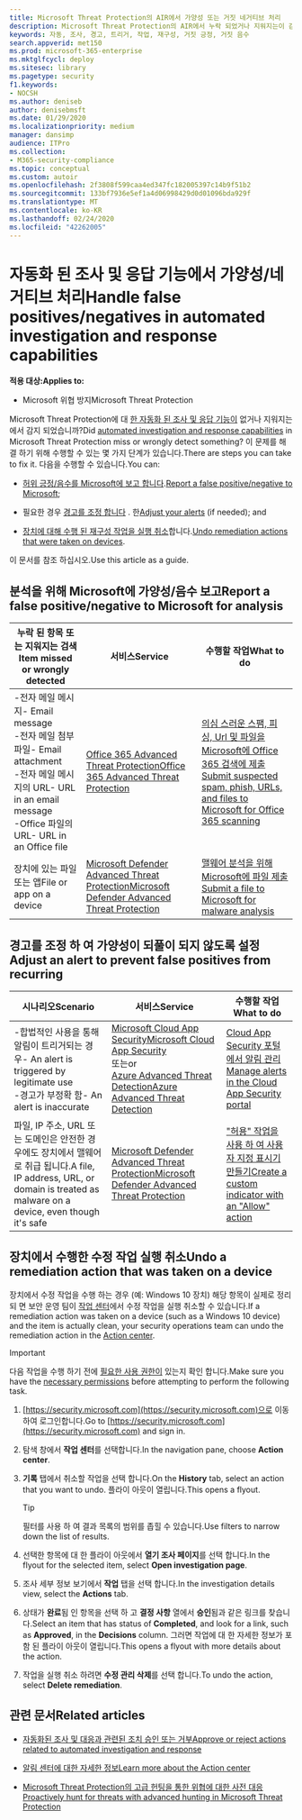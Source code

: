 ```yaml
---
title: Microsoft Threat Protection의 AIR에서 가양성 또는 거짓 네거티브 처리
description: Microsoft Threat Protection의 AIR에서 누락 되었거나 지워지는이 감지 되었습니까? 분석을 위해 Microsoft에 가양성 또는 거짓 네거티브를 전송 하는 방법을 알아봅니다.
keywords: 자동, 조사, 경고, 트리거, 작업, 재구성, 거짓 긍정, 거짓 음수
search.appverid: met150
ms.prod: microsoft-365-enterprise
ms.mktglfcycl: deploy
ms.sitesec: library
ms.pagetype: security
f1.keywords:
- NOCSH
ms.author: deniseb
author: denisebmsft
ms.date: 01/29/2020
ms.localizationpriority: medium
manager: dansimp
audience: ITPro
ms.collection:
- M365-security-compliance
ms.topic: conceptual
ms.custom: autoir
ms.openlocfilehash: 2f3808f599caa4ed347fc182005397c14b9f51b2
ms.sourcegitcommit: 133bf7936e5ef1a4d06998429d0d01096bda929f
ms.translationtype: MT
ms.contentlocale: ko-KR
ms.lasthandoff: 02/24/2020
ms.locfileid: "42262005"
---
```

# <a name="handle-false-positivesnegatives-in-automated-investigation-and-response-capabilities"></a><span data-ttu-id="7db8f-105">자동화 된 조사 및 응답 기능에서 가양성/네거티브 처리</span><span class="sxs-lookup"><span data-stu-id="7db8f-105">Handle false positives/negatives in automated investigation and response capabilities</span></span>

<span data-ttu-id="7db8f-106">**적용 대상:**</span><span class="sxs-lookup"><span data-stu-id="7db8f-106">**Applies to:**</span></span>
- <span data-ttu-id="7db8f-107">Microsoft 위협 방지</span><span class="sxs-lookup"><span data-stu-id="7db8f-107">Microsoft Threat Protection</span></span>

<span data-ttu-id="7db8f-108">Microsoft Threat Protection에 대 [한 자동화 된 조사 및 응답 기능이](mtp-autoir.md) 없거나 지워지는에서 감지 되었습니까?</span><span class="sxs-lookup"><span data-stu-id="7db8f-108">Did [automated investigation and response capabilities](mtp-autoir.md) in Microsoft Threat Protection miss or wrongly detect something?</span></span> <span data-ttu-id="7db8f-109">이 문제를 해결 하기 위해 수행할 수 있는 몇 가지 단계가 있습니다.</span><span class="sxs-lookup"><span data-stu-id="7db8f-109">There are steps you can take to fix it.</span></span> <span data-ttu-id="7db8f-110">다음을 수행할 수 있습니다.</span><span class="sxs-lookup"><span data-stu-id="7db8f-110">You can:</span></span>

- <span data-ttu-id="7db8f-111">[허위 긍정/음수를 Microsoft에 보고 합니다](#report-a-false-positivenegative-to-microsoft-for-analysis).</span><span class="sxs-lookup"><span data-stu-id="7db8f-111">[Report a false positive/negative to Microsoft](#report-a-false-positivenegative-to-microsoft-for-analysis);</span></span>

- <span data-ttu-id="7db8f-112">필요한 경우 [경고를 조정 합니다](#adjust-an-alert-to-prevent-false-positives-from-recurring) . 한</span><span class="sxs-lookup"><span data-stu-id="7db8f-112">[Adjust your alerts](#adjust-an-alert-to-prevent-false-positives-from-recurring) (if needed); and</span></span> 

- <span data-ttu-id="7db8f-113">[장치에 대해 수행 된 재구성 작업을 실행 취소](#undo-a-remediation-action-that-was-taken-on-a-device)합니다.</span><span class="sxs-lookup"><span data-stu-id="7db8f-113">[Undo remediation actions that were taken on devices](#undo-a-remediation-action-that-was-taken-on-a-device).</span></span> 

<span data-ttu-id="7db8f-114">이 문서를 참조 하십시오.</span><span class="sxs-lookup"><span data-stu-id="7db8f-114">Use this article as a guide.</span></span> 

## <a name="report-a-false-positivenegative-to-microsoft-for-analysis"></a><span data-ttu-id="7db8f-115">분석을 위해 Microsoft에 가양성/음수 보고</span><span class="sxs-lookup"><span data-stu-id="7db8f-115">Report a false positive/negative to Microsoft for analysis</span></span>

|<span data-ttu-id="7db8f-116">누락 된 항목 또는 지워지는 검색</span><span class="sxs-lookup"><span data-stu-id="7db8f-116">Item missed or wrongly detected</span></span> |<span data-ttu-id="7db8f-117">서비스</span><span class="sxs-lookup"><span data-stu-id="7db8f-117">Service</span></span>  |<span data-ttu-id="7db8f-118">수행할 작업</span><span class="sxs-lookup"><span data-stu-id="7db8f-118">What to do</span></span>  |
|---------|---------|---------|
|<span data-ttu-id="7db8f-119">-전자 메일 메시지</span><span class="sxs-lookup"><span data-stu-id="7db8f-119">- Email message</span></span> <br/><span data-ttu-id="7db8f-120">-전자 메일 첨부 파일</span><span class="sxs-lookup"><span data-stu-id="7db8f-120">- Email attachment</span></span> <br/><span data-ttu-id="7db8f-121">-전자 메일 메시지의 URL</span><span class="sxs-lookup"><span data-stu-id="7db8f-121">- URL in an email message</span></span><br/><span data-ttu-id="7db8f-122">-Office 파일의 URL</span><span class="sxs-lookup"><span data-stu-id="7db8f-122">- URL in an Office file</span></span>      |[<span data-ttu-id="7db8f-123">Office 365 Advanced Threat Protection</span><span class="sxs-lookup"><span data-stu-id="7db8f-123">Office 365 Advanced Threat Protection</span></span>](https://docs.microsoft.com/microsoft-365/security/office-365-security/office-365-atp)        |[<span data-ttu-id="7db8f-124">의심 스러운 스팸, 피싱, Url 및 파일을 Microsoft에 Office 365 검색에 제출</span><span class="sxs-lookup"><span data-stu-id="7db8f-124">Submit suspected spam, phish, URLs, and files to Microsoft for Office 365 scanning</span></span>](https://docs.microsoft.com/microsoft-365/security/office-365-security/admin-submission)         |
|<span data-ttu-id="7db8f-125">장치에 있는 파일 또는 앱</span><span class="sxs-lookup"><span data-stu-id="7db8f-125">File or app on a device</span></span>    |[<span data-ttu-id="7db8f-126">Microsoft Defender Advanced Threat Protection</span><span class="sxs-lookup"><span data-stu-id="7db8f-126">Microsoft Defender Advanced Threat Protection</span></span>](https://docs.microsoft.com/windows/security/threat-protection)         |[<span data-ttu-id="7db8f-127">맬웨어 분석을 위해 Microsoft에 파일 제출</span><span class="sxs-lookup"><span data-stu-id="7db8f-127">Submit a file to Microsoft for malware analysis</span></span>](https://www.microsoft.com/wdsi/filesubmission)         |

## <a name="adjust-an-alert-to-prevent-false-positives-from-recurring"></a><span data-ttu-id="7db8f-128">경고를 조정 하 여 가양성이 되풀이 되지 않도록 설정</span><span class="sxs-lookup"><span data-stu-id="7db8f-128">Adjust an alert to prevent false positives from recurring</span></span>

|<span data-ttu-id="7db8f-129">시나리오</span><span class="sxs-lookup"><span data-stu-id="7db8f-129">Scenario</span></span> |<span data-ttu-id="7db8f-130">서비스</span><span class="sxs-lookup"><span data-stu-id="7db8f-130">Service</span></span> |<span data-ttu-id="7db8f-131">수행할 작업</span><span class="sxs-lookup"><span data-stu-id="7db8f-131">What to do</span></span> |
|--------|--------|--------|
|<span data-ttu-id="7db8f-132">-합법적인 사용을 통해 알림이 트리거되는 경우</span><span class="sxs-lookup"><span data-stu-id="7db8f-132">- An alert is triggered by legitimate use</span></span> <br/><span data-ttu-id="7db8f-133">-경고가 부정확 함</span><span class="sxs-lookup"><span data-stu-id="7db8f-133">- An alert is inaccurate</span></span>    |[<span data-ttu-id="7db8f-134">Microsoft Cloud App Security</span><span class="sxs-lookup"><span data-stu-id="7db8f-134">Microsoft Cloud App Security</span></span>](https://docs.microsoft.com/cloud-app-security)<br/> <span data-ttu-id="7db8f-135">또는</span><span class="sxs-lookup"><span data-stu-id="7db8f-135">or</span></span> <br/>[<span data-ttu-id="7db8f-136">Azure Advanced Threat Detection</span><span class="sxs-lookup"><span data-stu-id="7db8f-136">Azure Advanced Threat Detection</span></span>](https://docs.microsoft.com/azure/security/fundamentals/threat-detection)         |[<span data-ttu-id="7db8f-137">Cloud App Security 포털에서 알림 관리</span><span class="sxs-lookup"><span data-stu-id="7db8f-137">Manage alerts in the Cloud App Security portal</span></span>](https://docs.microsoft.com/cloud-app-security/managing-alerts)         |
|<span data-ttu-id="7db8f-138">파일, IP 주소, URL 또는 도메인은 안전한 경우에도 장치에서 맬웨어로 취급 됩니다.</span><span class="sxs-lookup"><span data-stu-id="7db8f-138">A file, IP address, URL, or domain is treated as malware on a device, even though it's safe</span></span>|[<span data-ttu-id="7db8f-139">Microsoft Defender Advanced Threat Protection</span><span class="sxs-lookup"><span data-stu-id="7db8f-139">Microsoft Defender Advanced Threat Protection</span></span>](https://docs.microsoft.com/windows/security/threat-protection) |[<span data-ttu-id="7db8f-140">"허용" 작업을 사용 하 여 사용자 지정 표시기 만들기</span><span class="sxs-lookup"><span data-stu-id="7db8f-140">Create a custom indicator with an "Allow" action</span></span>](https://docs.microsoft.com/windows/security/threat-protection/microsoft-defender-atp/manage-indicators) |


## <a name="undo-a-remediation-action-that-was-taken-on-a-device"></a><span data-ttu-id="7db8f-141">장치에서 수행한 수정 작업 실행 취소</span><span class="sxs-lookup"><span data-stu-id="7db8f-141">Undo a remediation action that was taken on a device</span></span>

<span data-ttu-id="7db8f-142">장치에서 수정 작업을 수행 하는 경우 (예: Windows 10 장치) 해당 항목이 실제로 정리 되 면 보안 운영 팀이 [작업 센터](mtp-action-center.md)에서 수정 작업을 실행 취소할 수 있습니다.</span><span class="sxs-lookup"><span data-stu-id="7db8f-142">If a remediation action was taken on a device (such as a Windows 10 device) and the item is actually clean, your security operations team can undo the remediation action in the [Action center](mtp-action-center.md).</span></span>

> [!IMPORTANT]
> <span data-ttu-id="7db8f-143">다음 작업을 수행 하기 전에 [필요한 사용 권한이](mtp-action-center.md#required-permissions-for-action-center-tasks) 있는지 확인 합니다.</span><span class="sxs-lookup"><span data-stu-id="7db8f-143">Make sure you have the [necessary permissions](mtp-action-center.md#required-permissions-for-action-center-tasks) before attempting to perform the following task.</span></span>

1. <span data-ttu-id="7db8f-144">[https://security.microsoft.com](https://security.microsoft.com)으로 이동하여 로그인합니다.</span><span class="sxs-lookup"><span data-stu-id="7db8f-144">Go to [https://security.microsoft.com](https://security.microsoft.com) and sign in.</span></span> 

2. <span data-ttu-id="7db8f-145">탐색 창에서 **작업 센터**를 선택합니다.</span><span class="sxs-lookup"><span data-stu-id="7db8f-145">In the navigation pane, choose **Action center**.</span></span> 

3. <span data-ttu-id="7db8f-146">**기록** 탭에서 취소할 작업을 선택 합니다.</span><span class="sxs-lookup"><span data-stu-id="7db8f-146">On the **History** tab, select an action that you want to undo.</span></span> <span data-ttu-id="7db8f-147">플라이 아웃이 열립니다.</span><span class="sxs-lookup"><span data-stu-id="7db8f-147">This opens a flyout.</span></span><br/>
    > [!TIP]
    > <span data-ttu-id="7db8f-148">필터를 사용 하 여 결과 목록의 범위를 좁힐 수 있습니다.</span><span class="sxs-lookup"><span data-stu-id="7db8f-148">Use filters to narrow down the list of results.</span></span> 

4. <span data-ttu-id="7db8f-149">선택한 항목에 대 한 플라이 아웃에서 **열기 조사 페이지**를 선택 합니다.</span><span class="sxs-lookup"><span data-stu-id="7db8f-149">In the flyout for the selected item, select **Open investigation page**.</span></span>

5. <span data-ttu-id="7db8f-150">조사 세부 정보 보기에서 **작업** 탭을 선택 합니다.</span><span class="sxs-lookup"><span data-stu-id="7db8f-150">In the investigation details view, select the **Actions** tab.</span></span>

6. <span data-ttu-id="7db8f-151">상태가 **완료**됨 인 항목을 선택 하 고 **결정 사항** 열에서 **승인**됨과 같은 링크를 찾습니다.</span><span class="sxs-lookup"><span data-stu-id="7db8f-151">Select an item that has status of **Completed**, and look for a link, such as **Approved**, in the **Decisions** column.</span></span> <span data-ttu-id="7db8f-152">그러면 작업에 대 한 자세한 정보가 포함 된 플라이 아웃이 열립니다.</span><span class="sxs-lookup"><span data-stu-id="7db8f-152">This opens a flyout with more details about the action.</span></span>

7. <span data-ttu-id="7db8f-153">작업을 실행 취소 하려면 **수정 관리 삭제**를 선택 합니다.</span><span class="sxs-lookup"><span data-stu-id="7db8f-153">To undo the action, select **Delete remediation**.</span></span>

## <a name="related-articles"></a><span data-ttu-id="7db8f-154">관련 문서</span><span class="sxs-lookup"><span data-stu-id="7db8f-154">Related articles</span></span>

- [<span data-ttu-id="7db8f-155">자동화된 조사 및 대응과 관련된 조치 승인 또는 거부</span><span class="sxs-lookup"><span data-stu-id="7db8f-155">Approve or reject actions related to automated investigation and response</span></span>](mtp-autoir-actions.md)

- [<span data-ttu-id="7db8f-156">알림 센터에 대한 자세한 정보</span><span class="sxs-lookup"><span data-stu-id="7db8f-156">Learn more about the Action center</span></span>](mtp-action-center.md)

- [<span data-ttu-id="7db8f-157">Microsoft Threat Protection의 고급 헌팅을 통한 위협에 대한 사전 대응</span><span class="sxs-lookup"><span data-stu-id="7db8f-157">Proactively hunt for threats with advanced hunting in Microsoft Threat Protection</span></span>](advanced-hunting-overview.md)
